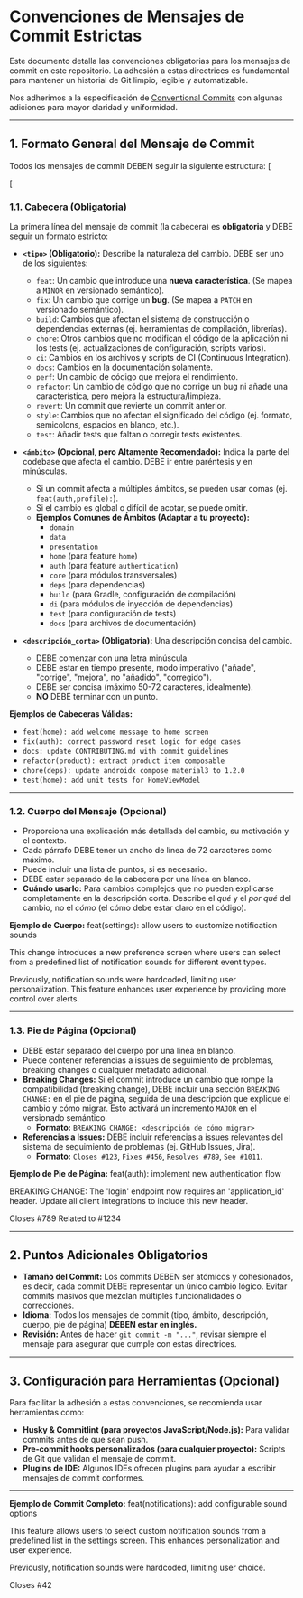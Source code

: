 # Convenciones de Mensajes de Commit Estrictas

Este documento detalla las convenciones obligatorias para los mensajes de commit en este repositorio. La adhesión a estas directrices es fundamental para mantener un historial de Git limpio, legible y automatizable.

Nos adherimos a la especificación de [Conventional Commits](https://www.conventionalcommits.org/en/v1.0.0/) con algunas adiciones para mayor claridad y uniformidad.

---

## 1. Formato General del Mensaje de Commit

Todos los mensajes de commit DEBEN seguir la siguiente estructura:
[

[

### 1.1. Cabecera (Obligatoria)

La primera línea del mensaje de commit (la cabecera) es **obligatoria** y DEBE seguir un formato estricto:

* **`<tipo>` (Obligatorio):** Describe la naturaleza del cambio. DEBE ser uno de los siguientes:
    * `feat`: Un cambio que introduce una **nueva característica**. (Se mapea a `MINOR` en versionado semántico).
    * `fix`: Un cambio que corrige un **bug**. (Se mapea a `PATCH` en versionado semántico).
    * `build`: Cambios que afectan el sistema de construcción o dependencias externas (ej. herramientas de compilación, librerías).
    * `chore`: Otros cambios que no modifican el código de la aplicación ni los tests (ej. actualizaciones de configuración, scripts varios).
    * `ci`: Cambios en los archivos y scripts de CI (Continuous Integration).
    * `docs`: Cambios en la documentación solamente.
    * `perf`: Un cambio de código que mejora el rendimiento.
    * `refactor`: Un cambio de código que no corrige un bug ni añade una característica, pero mejora la estructura/limpieza.
    * `revert`: Un commit que revierte un commit anterior.
    * `style`: Cambios que no afectan el significado del código (ej. formato, semicolons, espacios en blanco, etc.).
    * `test`: Añadir tests que faltan o corregir tests existentes.

* **`<ámbito>` (Opcional, pero Altamente Recomendado):** Indica la parte del codebase que afecta el cambio. DEBE ir entre paréntesis y en minúsculas.
    * Si un commit afecta a múltiples ámbitos, se pueden usar comas (ej. `feat(auth,profile):`).
    * Si el cambio es global o difícil de acotar, se puede omitir.
    * **Ejemplos Comunes de Ámbitos (Adaptar a tu proyecto):**
        * `domain`
        * `data`
        * `presentation`
        * `home` (para feature `home`)
        * `auth` (para feature `authentication`)
        * `core` (para módulos transversales)
        * `deps` (para dependencias)
        * `build` (para Gradle, configuración de compilación)
        * `di` (para módulos de inyección de dependencias)
        * `test` (para configuración de tests)
        * `docs` (para archivos de documentación)

* **`<descripción_corta>` (Obligatoria):** Una descripción concisa del cambio.
    * DEBE comenzar con una letra minúscula.
    * DEBE estar en tiempo presente, modo imperativo ("añade", "corrige", "mejora", no "añadido", "corregido").
    * DEBE ser concisa (máximo 50-72 caracteres, idealmente).
    * **NO** DEBE terminar con un punto.

**Ejemplos de Cabeceras Válidas:**

* `feat(home): add welcome message to home screen`
* `fix(auth): correct password reset logic for edge cases`
* `docs: update CONTRIBUTING.md with commit guidelines`
* `refactor(product): extract product item composable`
* `chore(deps): update androidx compose material3 to 1.2.0`
* `test(home): add unit tests for HomeViewModel`

---

### 1.2. Cuerpo del Mensaje (Opcional)

* Proporciona una explicación más detallada del cambio, su motivación y el contexto.
* Cada párrafo DEBE tener un ancho de línea de 72 caracteres como máximo.
* Puede incluir una lista de puntos, si es necesario.
* DEBE estar separado de la cabecera por una línea en blanco.
* **Cuándo usarlo:** Para cambios complejos que no pueden explicarse completamente en la descripción corta. Describe el *qué* y el *por qué* del cambio, no el *cómo* (el cómo debe estar claro en el código).

**Ejemplo de Cuerpo:**
feat(settings): allow users to customize notification sounds

This change introduces a new preference screen where users can select
from a predefined list of notification sounds for different event types.

Previously, notification sounds were hardcoded, limiting user
personalization. This feature enhances user experience by providing
more control over alerts.

---

### 1.3. Pie de Página (Opcional)

* DEBE estar separado del cuerpo por una línea en blanco.
* Puede contener referencias a issues de seguimiento de problemas, breaking changes o cualquier metadato adicional.
* **Breaking Changes:** Si el commit introduce un cambio que rompe la compatibilidad (breaking change), DEBE incluir una sección `BREAKING CHANGE:` en el pie de página, seguida de una descripción que explique el cambio y cómo migrar. Esto activará un incremento `MAJOR` en el versionado semántico.
    * **Formato:** `BREAKING CHANGE: <descripción de cómo migrar>`
* **Referencias a Issues:** DEBE incluir referencias a issues relevantes del sistema de seguimiento de problemas (ej. GitHub Issues, Jira).
    * **Formato:** `Closes #123`, `Fixes #456`, `Resolves #789`, `See #1011`.

**Ejemplo de Pie de Página:**
feat(auth): implement new authentication flow

BREAKING CHANGE: The 'login' endpoint now requires an 'application_id'
header. Update all client integrations to include this new header.

Closes #789
Related to #1234

---

## 2. Puntos Adicionales Obligatorios

* **Tamaño del Commit:** Los commits DEBEN ser atómicos y cohesionados, es decir, cada commit DEBE representar un único cambio lógico. Evitar commits masivos que mezclan múltiples funcionalidades o correcciones.
* **Idioma:** Todos los mensajes de commit (tipo, ámbito, descripción, cuerpo, pie de página) **DEBEN estar en inglés.**
* **Revisión:** Antes de hacer `git commit -m "..."`, revisar siempre el mensaje para asegurar que cumple con estas directrices.

---

## 3. Configuración para Herramientas (Opcional)

Para facilitar la adhesión a estas convenciones, se recomienda usar herramientas como:

* **Husky & Commitlint (para proyectos JavaScript/Node.js):** Para validar commits antes de que sean push.
* **Pre-commit hooks personalizados (para cualquier proyecto):** Scripts de Git que validan el mensaje de commit.
* **Plugins de IDE:** Algunos IDEs ofrecen plugins para ayudar a escribir mensajes de commit conformes.

---

**Ejemplo de Commit Completo:**
feat(notifications): add configurable sound options

This feature allows users to select custom notification sounds from a
predefined list in the settings screen. This enhances personalization
and user experience.

Previously, notification sounds were hardcoded, limiting user choice.

Closes #42